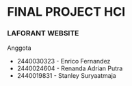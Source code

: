 # FINAL PROJECT HCI
### LAFORANT WEBSITE

Anggota
* 2440030323 - Enrico Fernandez
*	2440024604 - Renanda Adrian Putra
*	2440019831 - Stanley Suryaatmaja
